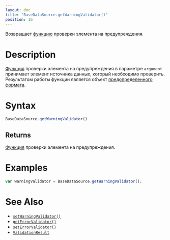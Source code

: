 ```yaml
---
layout: doc
title: "BaseDataSource.getWarningValidator()"
position: 16
---
```


Возвращает [функцию](../../../KeyConcepts/Script/) проверки элемента на предупреждения.

# Description

[Функция](../../../KeyConcepts/Script/) проверки элемента на предупреждения в параметре `argument` принимает
элемент источника данных, который необходимо проверить. Результатом работы функции является объект
[предопределенного формата](../ValidationResult/).

# Syntax

```js
BaseDataSource.getWarningValidator()
```

## Returns

[Функция](../../../KeyConcepts/Script/) проверки элемента на предупреждения.

# Examples

```js
var warningValidator = BaseDataSource.getWarningValidator();
```

# See Also

* [`setWarningValidator()`](../BaseDataSource.setWarningValidator/)
* [`getErrorValidator()`](../BaseDataSource.getErrorValidator/)
* [`setErrorValidator()`](../BaseDataSource.setErrorValidator/)
* [`ValidationResult`](../ValidationResult/)
